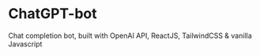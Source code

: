 # ChatGPT-bot
Chat completion bot, built with OpenAI API, ReactJS, TailwindCSS &amp; vanilla Javascript
